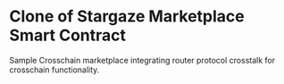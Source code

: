 # Clone of Stargaze Marketplace Smart Contract
Sample Crosschain marketplace integrating router protocol crosstalk for crosschain functionality.
